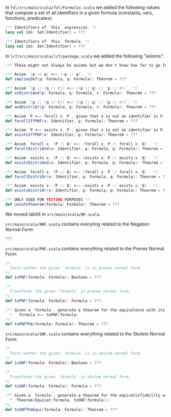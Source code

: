 In `fol/src/main/scala/fol/Formulas.scala` we added the following values that compute a set of all identifiers in a given formula (constants, vars, functions, predicates):

```scala
/** Identifiers of `this` expression. */
lazy val ids: Set[Identifier] = ???

/** Identifiers of `this` formula. */
lazy val ids: Set[Identifier] = ???
```

In `lcf/src/main/scala/lcf/package.scala` we added the following "axioms":

```scala
/** These might not always be axioms but we don't know how far to go for the lab. */

/** Axiom `(p => q) <=> (¬p \/ q)`. */
def impliesDef(p: Formula, q: Formula): Theorem = ???

/** Axiom `(p \/ (q /\ r)) <=> ((p \/ q) /\ (p \/ r))`. */
def orDistriAnd(p: Formula, q: Formula, r: Formula): Theorem = ???

/** Axiom `(p /\ (q \/ r)) <=> ((p /\ q) \/ (p /\ r))`. */
def andDistriOr(p: Formula, q: Formula, r: Formula): Theorem = ???

/** Axiom `P <=> forall x. P`, given that x is not an identifier in P. */
def forallIffPNF(x: Identifier, p: Formula): Theorem = ???

/** Axiom `P <=> exists x. P`, given that x is not an identifier in P. */
def existsIffPNF(x: Identifier, p: Formula): Theorem = ???

/** Axiom `forall x. (P /\ Q) <=> (forall x. P /\ forall x. Q)`. */
def forallDistriAnd(x: Identifier, p: Formula, q: Formula): Theorem = ???

/** Axiom `exists x. (P /\ Q) <=> (exists x. P /\ exists x. Q)`. */
def existsDistriAnd(x: Identifier, p: Formula, q: Formula): Theorem = ???

/** Axiom `forall x. (P \/ Q) <=> (forall x. P \/ forall x. Q)`. */
def forallDistriOr(x: Identifier, p: Formula, q: Formula): Theorem = ???

/** Axiom `exists x. (P \/ Q) <=> (exists x. P \/ exists x. Q)`. */
def existsDistriOr(x: Identifier, p: Formula, q: Formula): Theorem = ???

/** ONLY USED FOR TESTING PURPOSES */
def unsafeTheorem(formula: Formula): Theorem = ???
```

We moved lab04 in `src/main/scala/NF.scala`.

`src/main/scala/NNF.scala` contains everyting related to the Negation Normal Form:

```scala
???
```

`src/main/scala/PNF.scala` contains everything related to the Prenex Normal Form:

```scala
/*
  Tests wether the given `formula` is in prenex normal form.
*/
def isPNF(formula: Formula): Boolean = ???

/*
  Transforms the given `formula` in prenex normal form.
*/
def toPNF(formula: Formula): Formula = ???

/** Given a `formula`, generate a theorem for the equivalence with its prenex normal form:
  *   formula <=> toPNF(formula)
*/
def toPNFThm(formula: Formula): Theorem = ???
```

`src/main/scala/SNF.scala` contains everything related to the Skolem Normal Form:

```scala
/*
  Tests wether the given `formula` is in skolem normal form.
*/
def isSNF(formula: Formula): Boolean = ???

/*
  Transforms the given `formula` in skolem normal form.
*/
def toSNF(formula: Formula): Formula = ???

/** Given a `formula`, generate a theorem for the equisatisfiability with its skolem normal form:
  *  Theorem(Equisat(formula, toSNF(formula)))
*/
def toSNFThmEqui(formula: Formula): Theorem = ???
```

